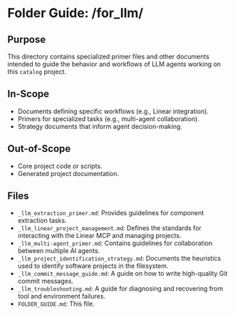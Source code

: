 # Folder Guide: /for_llm/

## Purpose
This directory contains specialized primer files and other documents intended to guide the behavior and workflows of LLM agents working on this `catalog` project.

## In-Scope
- Documents defining specific workflows (e.g., Linear integration).
- Primers for specialized tasks (e.g., multi-agent collaboration).
- Strategy documents that inform agent decision-making.

## Out-of-Scope
- Core project code or scripts.
- Generated project documentation.

## Files
- `_llm_extraction_primer.md`: Provides guidelines for component extraction tasks.
- `_llm_linear_project_management.md`: Defines the standards for interacting with the Linear MCP and managing projects.
- `_llm_multi-agent_primer.md`: Contains guidelines for collaboration between multiple AI agents.
- `_llm_project_identification_strategy.md`: Documents the heuristics used to identify software projects in the filesystem.
- `_llm_commit_message_guide.md`: A guide on how to write high-quality Git commit messages.
- `_llm_troubleshooting.md`: A guide for diagnosing and recovering from tool and environment failures.
- `FOLDER_GUIDE.md`: This file. 